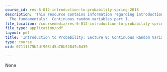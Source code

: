 ```yaml
---
course_id: res-6-012-introduction-to-probability-spring-2018
description: 'This resource contains information regarding introduction to probability:
  The fundamentals:  Continuous random variables part I.'
file_location: /coursemedia/res-6-012-introduction-to-probability-spring-2018/07111f75b2df903f45a70b52847c0d39_MITRES_6_012S18_L08AS.pdf
file_type: application/pdf
layout: pdf
title: 'Introduction to Probability: Lecture 8: Continuous Random Variables Part I'
type: course
uid: 07111f75b2df903f45a70b52847c0d39

---
```

None